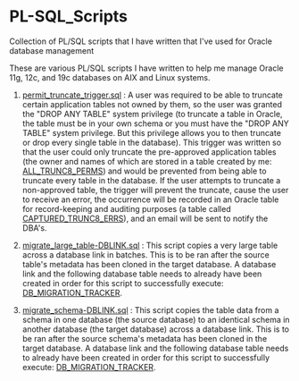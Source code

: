 # PL-SQL_Scripts
Collection of PL/SQL scripts that I have written that I've used for Oracle database management 

These are various PL/SQL scripts I have written to help me manage Oracle 11g, 12c, and 19c databases on AIX and Linux systems.

1. [permit_truncate_trigger.sql](/triggers/permit_truncate_trigger/permit_truncate_trigger.sql) : A user was required to be able to truncate certain application tables not owned by them, so the user was granted the "DROP ANY TABLE" system privilege (to truncate a table in Oracle, the table must be in your own schema or you must have the "DROP ANY TABLE" system privilege. But this privilege allows you to then truncate or drop every single table in the database). This trigger was written so that the user could only truncate the pre-approved application tables (the owner and names of which are stored in a table created by me: [ALL_TRUNC8_PERMS](/triggers/permit_truncate_trigger/ALL_TRUNC8_PERMS.sql)) and would be prevented from being able to truncate every table in the database. If the user attempts to truncate a non-approved table, the trigger will prevent the truncate, cause the user to receive an error, the occurrence will be recorded in an Oracle table for record-keeping and auditing purposes (a table called [CAPTURED_TRUNC8_ERRS](/triggers/permit_truncate_trigger/CAPTURED_TRUNC8_ERRS.sql)), and an email will be sent to notify the DBA's.     

2. [migrate_large_table-DBLINK.sql](/scripts/migrations/migrate_large_table-DBLINK.sql) : This script copies a very large table across a database link in batches. This is to be ran after the source table's metadata has been cloned in the target database. A database link and the following database table needs to already have been created in order for this script to successfully execute: [DB_MIGRATION_TRACKER](/scripts/migrations/DB_MIGRATION_TRACKER.sql).

3. [migrate_schema-DBLINK.sql](/scripts/migrations/migrate_schema-DBLINK.sql) : This script copies the table data from a schema in one database (the source database) to an identical schema in another database (the target database) across a database link. This is to be ran after the source schema's metadata has been cloned in the target database. A database link and the following database table needs to already have been created in order for this script to successfully execute: [DB_MIGRATION_TRACKER](/scripts/migrations/DB_MIGRATION_TRACKER.sql).
